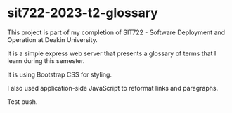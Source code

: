 # sit722-2023-t2-glossary

This project is part of my completion of SIT722 - Software Deployment and Operation at Deakin University.

It is a simple express web server that presents a glossary of terms that I learn during this semester.

It is using Bootstrap CSS for styling.

I also used application-side JavaScript to reformat links and paragraphs.

Test push. 